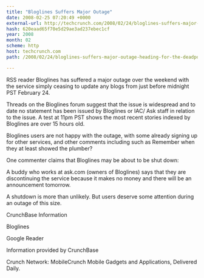 ```yaml
---
title: "Bloglines Suffers Major Outage"
date: 2008-02-25 07:20:49 +0000
external-url: http://techcrunch.com/2008/02/24/bloglines-suffers-major-outage-heading-for-the-deadpool/
hash: 620eaad65f70e5d29ae3ad237ebec1cf
year: 2008
month: 02
scheme: http
host: techcrunch.com
path: /2008/02/24/bloglines-suffers-major-outage-heading-for-the-deadpool/

---
```


RSS reader Bloglines has suffered a major outage over the weekend with the service simply ceasing to update any blogs from just before midnight PST February 24.

Threads on the Bloglines forum suggest that the issue is widespread and to date no statement has been issued by Bloglines or IAC/ Ask staff in relation to the issue. A test at 11pm PST shows the most recent stories indexed by Bloglines are over 15 hours old.

Bloglines users are not happy with the outage, with some already signing up for other services, and other comments including such as Remember when they at least showed the plumber?

One commenter claims that Bloglines may be about to be shut down:

A buddy who works at ask.com (owners of Bloglines) says that they are discontinuing the service because it makes no money and there will be an announcement tomorrow.

A shutdown is more than unlikely. But users deserve some attention during an outage of this size.



CrunchBase Information


Bloglines

Google Reader

Information provided by CrunchBase


Crunch Network:  MobileCrunch Mobile Gadgets and Applications, Delivered Daily.
